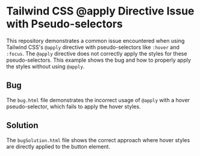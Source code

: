 # Tailwind CSS @apply Directive Issue with Pseudo-selectors

This repository demonstrates a common issue encountered when using Tailwind CSS's `@apply` directive with pseudo-selectors like `:hover` and `:focus`.  The `@apply` directive does not correctly apply the styles for these pseudo-selectors. This example shows the bug and how to properly apply the styles without using `@apply`.

## Bug

The `bug.html` file demonstrates the incorrect usage of `@apply` with a hover pseudo-selector, which fails to apply the hover styles. 

## Solution

The `bugSolution.html` file shows the correct approach where hover styles are directly applied to the button element. 